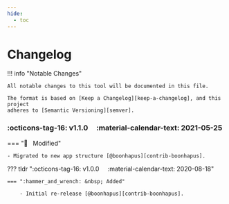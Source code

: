 ```yaml
---
hide:
  - toc
---
```


# Changelog

!!! info "Notable Changes"

    All notable changes to this tool will be documented in this file.

    The format is based on [Keep a Changelog][keep-a-changelog], and this project
    adheres to [Semantic Versioning][semver].

### :octicons-tag-16: v1.1.0 &nbsp; &nbsp; :material-calendar-text: 2021-05-25

=== ":wrench: &nbsp; Modified"

    - Migrated to new app structure [@boonhapus][contrib-boonhapus].


??? tldr ":octicons-tag-16: v1.0.0 &nbsp; &nbsp; :material-calendar-text: 2020-08-18"

    === ":hammer_and_wrench: &nbsp; Added"

        - Initial re-release [@boonhapus][contrib-boonhapus].


[keep-a-changelog]: https://keepachangelog.com/en/1.0.0/
[semver]: https://semver.org/spec/v2.0.0.html
[contrib-boonhapus]: https://github.com/boonhapus
